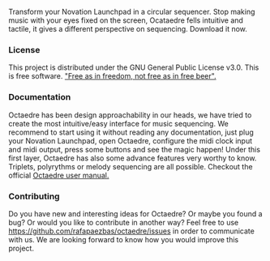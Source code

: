 Transform your Novation Launchpad in a circular sequencer. Stop making music with your eyes fixed on the screen, Ocataedre fells intuitive and tactile, it gives a different perspective on sequencing. Download it now. 

### License
This project is distributed under the GNU General Public License v3.0. This is free software. ["Free as in freedom, not free as in free beer".](https://en.wikipedia.org/wiki/Gratis_versus_libre#.22Free_beer.22_vs_.22free_speech.22_distinction)

### Documentation
Octaedre has been design approachability in our heads, we have tried to create the most intuitive/easy interface for music sequencing. We recommend to start using it without reading any documentation, just plug your Novation Launchpad, open Octaedre, configure the midi clock input and midi output, press some buttons and see the magic happen!
Under this first layer, Octaedre has also some advance features very worthy to know. Triplets, polyrythms or melody sequencing are all possible. Checkout the official [Octaedre user manual.]()

### Contributing
Do you have new and interesting ideas for Octaedre? Or maybe you found a bug? Or would you like to contribute in another way? Feel free to use https://github.com/rafapaezbas/octaedre/issues in order to communicate with us. We are looking forward to know how you would improve this project.
